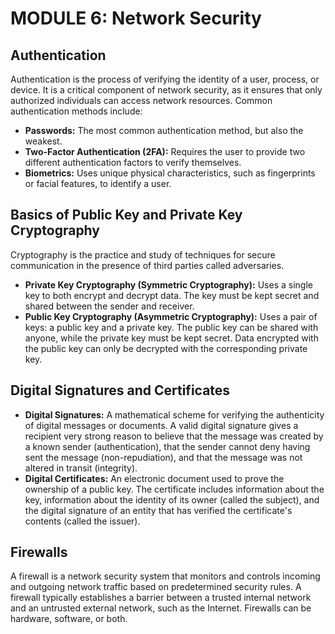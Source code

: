 # MODULE 6: Network Security

## Authentication
Authentication is the process of verifying the identity of a user, process, or device. It is a critical component of network security, as it ensures that only authorized individuals can access network resources. Common authentication methods include:
-   **Passwords:** The most common authentication method, but also the weakest.
-   **Two-Factor Authentication (2FA):** Requires the user to provide two different authentication factors to verify themselves.
-   **Biometrics:** Uses unique physical characteristics, such as fingerprints or facial features, to identify a user.

## Basics of Public Key and Private Key Cryptography
Cryptography is the practice and study of techniques for secure communication in the presence of third parties called adversaries.
-   **Private Key Cryptography (Symmetric Cryptography):** Uses a single key to both encrypt and decrypt data. The key must be kept secret and shared between the sender and receiver.
-   **Public Key Cryptography (Asymmetric Cryptography):** Uses a pair of keys: a public key and a private key. The public key can be shared with anyone, while the private key must be kept secret. Data encrypted with the public key can only be decrypted with the corresponding private key.

## Digital Signatures and Certificates
-   **Digital Signatures:** A mathematical scheme for verifying the authenticity of digital messages or documents. A valid digital signature gives a recipient very strong reason to believe that the message was created by a known sender (authentication), that the sender cannot deny having sent the message (non-repudiation), and that the message was not altered in transit (integrity).
-   **Digital Certificates:** An electronic document used to prove the ownership of a public key. The certificate includes information about the key, information about the identity of its owner (called the subject), and the digital signature of an entity that has verified the certificate's contents (called the issuer).

## Firewalls
A firewall is a network security system that monitors and controls incoming and outgoing network traffic based on predetermined security rules. A firewall typically establishes a barrier between a trusted internal network and an untrusted external network, such as the Internet. Firewalls can be hardware, software, or both.